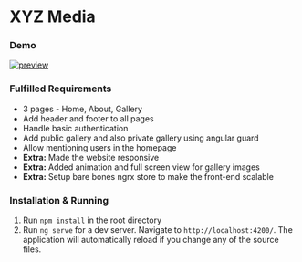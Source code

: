# XYZ Media

### Demo
[![preview](https://img.youtube.com/vi/XJcDMvvYaTA/0.jpg)](https://www.youtube.com/watch?v=XJcDMvvYaTA)

### Fulfilled Requirements
- 3 pages - Home, About, Gallery
- Add header and footer to all pages
- Handle basic authentication
- Add public gallery and also private gallery using angular guard
- Allow mentioning users in the homepage
- **Extra:** Made the website responsive
- **Extra:** Added animation and full screen view for gallery images
- **Extra:** Setup bare bones ngrx store to make the front-end scalable

### Installation & Running
1. Run `npm install` in the root directory
2. Run `ng serve` for a dev server. Navigate to `http://localhost:4200/`. The application will automatically reload if you change any of the source files.
